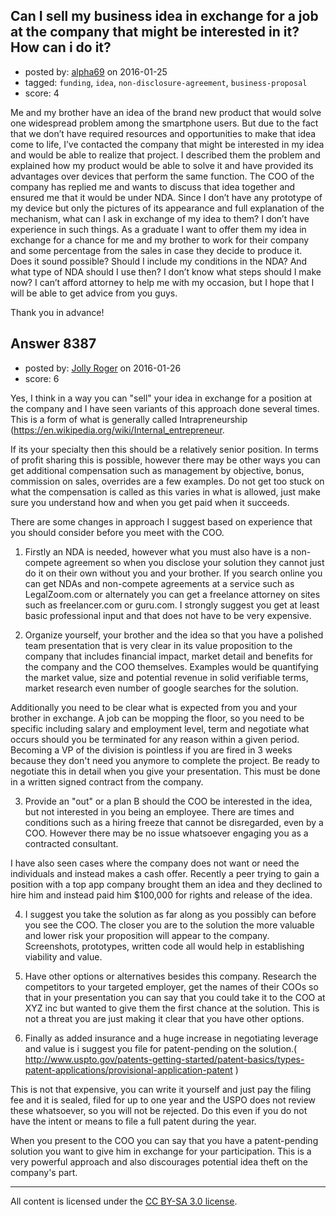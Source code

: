 ## Can I sell my business idea in exchange for a job at the company that might be interested in it? How can i do it?

- posted by: [alpha69](https://stackexchange.com/users/7707145/alpha69) on 2016-01-25
- tagged: `funding`, `idea`, `non-disclosure-agreement`, `business-proposal`
- score: 4

Me and my brother have an idea of the brand new product that would solve one widespread problem among the smartphone users. But due to the fact that we don’t have required resources and opportunities to make that idea come to life, I’ve contacted the company that might be interested in my idea and would be able to realize that project. I described them the problem and explained how my product would be able to solve it and have provided its advantages over devices that perform the same function. The COO of the company has replied me and wants to discuss that idea together and ensured me that it would be under NDA. Since I don’t have any prototype of my device but only the pictures of its appearance and full explanation of the mechanism, what can I ask in exchange of my idea to them? I don’t have experience in such things. As a graduate I want to offer them my idea in exchange for a chance for me and my brother to work for their company and some percentage from the sales in case they decide to produce it. Does it sound possible? Should I include my conditions in the NDA? And what type of NDA should I use then? I don’t know what steps should I make now? I can’t afford attorney to help me with my occasion, but I hope that I will be able to get advice from you guys.

Thank you in advance!


## Answer 8387

- posted by: [Jolly Roger](https://stackexchange.com/users/7709837/jolly-roger) on 2016-01-26
- score: 6

Yes, I think in a way you can "sell" your idea in exchange for a position at the company and I have seen variants of this approach done several times.  This is a form of what is generally called Intrapreneurship (https://en.wikipedia.org/wiki/Internal_entrepreneur.

If its your specialty then this should be a relatively senior position.  In terms of profit sharing this is possible, however there may be other ways you can get additional compensation such as management by objective, bonus,  commission on sales, overrides are a few examples.  Do not get too stuck on what the compensation is called as this varies in what is allowed, just make sure you understand how and when you get paid when it succeeds.

There are some changes in approach I suggest based on experience that you should consider before you meet with the COO.

1. Firstly an NDA is needed, however what you must also have is a non-compete agreement so when you disclose your solution they cannot just do it on their own without you and your brother.  If you search online you can get NDAs and non-compete agreements at a service such as LegalZoom.com or alternately you can get a freelance attorney on sites such as freelancer.com or guru.com.  I strongly suggest you get at least basic professional input and that does not have to be very expensive.

2. Organize yourself, your brother and the idea so that you have a polished team presentation that is very clear in its value proposition to the company that includes financial impact, market detail and benefits for the company and the COO themselves.  Examples would be quantifying the market value, size and potential revenue in solid verifiable terms, market research even number of google searches for the solution.  

Additionally you need to be clear what is expected from you and your brother in exchange.  A job can be mopping the floor, so you need to be specific including salary and employment level, term and negotiate what occurs should you be terminated for any reason within a given period.  Becoming a VP of the division is pointless if you are fired in 3 weeks because they don't need you anymore to complete the project.  Be ready to negotiate this in detail when you give your presentation. This must be done in a written signed contract from the company.

3. Provide an "out" or a plan B should the COO be interested in the idea, but not interested in you being an employee.  There are times and conditions such as a hiring freeze that cannot be disregarded, even by a COO. However there may be no issue whatsoever engaging you as a contracted consultant.  

I have also seen cases where the company does not want or need the individuals and instead makes a cash offer.  Recently a peer trying to gain a position with a top app company brought them an idea and they declined to hire him and instead paid him $100,000 for rights and release of the idea.

4. I suggest you take the solution as far along as you possibly can before you see the COO.  The closer you are to the solution the more valuable and lower risk your proposition will appear to the company. Screenshots, prototypes, written code all would help in establishing viability and value.

5. Have other options or alternatives besides this company.  Research the competitors to your targeted employer, get the names of their COOs so that in your presentation you can say that you could take it to the COO at XYZ inc but wanted to give them the first chance at the solution.  This is not a threat you are just making it clear that you have other options.

6. Finally as added insurance and a huge increase in negotiating leverage and value is i suggest you file for patent-pending on the solution.( http://www.uspto.gov/patents-getting-started/patent-basics/types-patent-applications/provisional-application-patent )  

This is not that expensive, you can write it yourself and just pay the filing fee and it is sealed, filed for up to one year and the USPO does not review these whatsoever, so you will not be rejected.  Do this even if you do not have the intent or means to file a full patent during the year.  

When you present to the COO you can say that you have a patent-pending solution you want to give him in exchange for your participation.  This is a very powerful approach and also discourages potential idea theft on the company's part.



---

All content is licensed under the [CC BY-SA 3.0 license](https://creativecommons.org/licenses/by-sa/3.0/).
